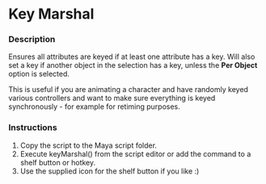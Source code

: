 # Key Marshal

### Description

Ensures all attributes are keyed if at least one attribute has a key. Will also set a key if another object in the selection has a key, unless the **Per Object** option is selected.

This is useful if you are animating a character and have randomly keyed various controllers and want to make sure everything is keyed synchronously - for example for retiming purposes.

### Instructions
1. Copy the script to the Maya script folder.
2. Execute keyMarshal() from the script editor or add the command to a shelf button or hotkey.
3. Use the supplied icon for the shelf button if you like :)
